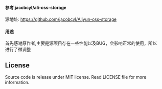 #### 参考 jacobcyl/ali-oss-storage
源地址: https://github.com/jacobcyl/Aliyun-oss-storage

#### 用途
首先感谢原作者,主要是源项目存在一些性能以及BUG，会影响正常的使用，所以进行了微调整

## License
Source code is release under MIT license. Read LICENSE file for more information.
